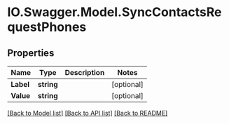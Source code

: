 # IO.Swagger.Model.SyncContactsRequestPhones
## Properties

Name | Type | Description | Notes
------------ | ------------- | ------------- | -------------
**Label** | **string** |  | [optional] 
**Value** | **string** |  | [optional] 

[[Back to Model list]](../README.md#documentation-for-models) [[Back to API list]](../README.md#documentation-for-api-endpoints) [[Back to README]](../README.md)

